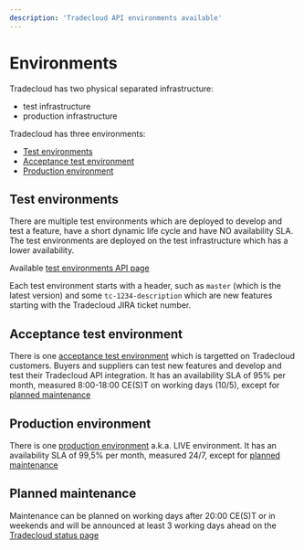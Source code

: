 ```yaml
---
description: 'Tradecloud API environments available'
---
```


# Environments

Tradecloud has two physical separated infrastructure:

- test infrastructure
- production infrastructure

Tradecloud has three environments:

- [Test environments](#test-environments)
- [Acceptance test environment](#acceptance-test-environment)
- [Production environment](#production-environment)

## Test environments

There are multiple test environments which are deployed to develop and test a feature, have a short dynamic life cycle and have NO availability SLA. The test environments are deployed on the test infrastructure which has a lower availability.

Available [test environments API page](https://api.test.tradecloud1.com)

Each test environment starts with a header, such as `master` (which is the latest version) and some `tc-1234-description` which are new features starting with the Tradecloud JIRA ticket number.

## Acceptance test environment

There is one [acceptance test environment](https://api.accp.tradecloud1.com) which is targetted on Tradecloud customers. Buyers and suppliers can test new features and develop and test their Tradecloud API integration. It has an availability SLA of 95% per month, measured 8:00-18:00 CE(S)T on working days (10/5), except for [planned maintenance](#planned-maintenance)

## Production environment

There is one [production environment](https://api.tradecloud1.com/) a.k.a. LIVE environment. It has an availability SLA of 99,5% per month, measured 24/7, except for [planned maintenance](#planned-maintenance)

## Planned maintenance

Maintenance can be planned on working days after 20:00 CE(S)T or in weekends and will be announced at least 3 working days ahead on the [Tradecloud status page](http://status.tradecloud1.com)
